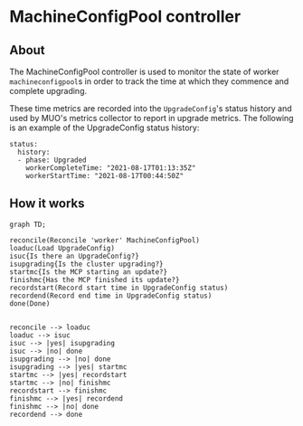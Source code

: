 # MachineConfigPool controller

## About

The MachineConfigPool controller is used to monitor the state of worker `machineconfigpool`s in order to track the time at which they commence and complete upgrading.

These time metrics are recorded into the `UpgradeConfig`'s status history and used by MUO's metrics collector to report in upgrade metrics. The following is an example of the UpgradeConfig status history:

```
status:
  history:
  - phase: Upgraded
    workerCompleteTime: "2021-08-17T01:13:35Z"
    workerStartTime: "2021-08-17T00:44:50Z"
```

## How it works

```mermaid
graph TD;

reconcile(Reconcile 'worker' MachineConfigPool)
loaduc(Load UpgradeConfig)
isuc{Is there an UpgradeConfig?}
isupgrading{Is the cluster upgrading?}
startmc{Is the MCP starting an update?}
finishmc{Has the MCP finished its update?}
recordstart(Record start time in UpgradeConfig status)
recordend(Record end time in UpgradeConfig status)
done(Done)


reconcile --> loaduc
loaduc --> isuc
isuc --> |yes| isupgrading
isuc --> |no| done
isupgrading --> |no| done
isupgrading --> |yes| startmc
startmc --> |yes| recordstart
startmc --> |no| finishmc
recordstart --> finishmc
finishmc --> |yes| recordend
finishmc --> |no| done
recordend --> done
```
